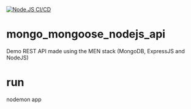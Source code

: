 [![Node.JS CI/CD](https://github.com/sspangsberg/mongo_mongoose_nodejs_api/actions/workflows/main.yml/badge.svg?branch=main)](https://github.com/sspangsberg/mongo_mongoose_nodejs_api/actions/workflows/main.yml)

# mongo_mongoose_nodejs_api

Demo REST API made using the MEN stack (MongoDB, ExpressJS and NodeJS)

# run

nodemon app
